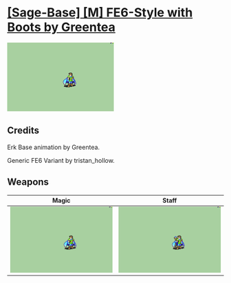 # [\[Sage-Base\] \[M\] FE6-Style with Boots by Greentea](./)

<img src="./6.%20Magic/Magic_000.png" alt="[Sage-Base] [M] FE6-Style with Boots by Greentea standing" />

## Credits

Erk Base animation by Greentea.

Generic FE6 Variant by tristan_hollow. 

## Weapons


|Magic |Staff |
|  :---: | :---: |
| <img alt="Magic animation" src="./6.%20Magic/Magic.gif" /> | <img alt="Staff animation" src="./7.%20Staff/Staff.gif" /> |
